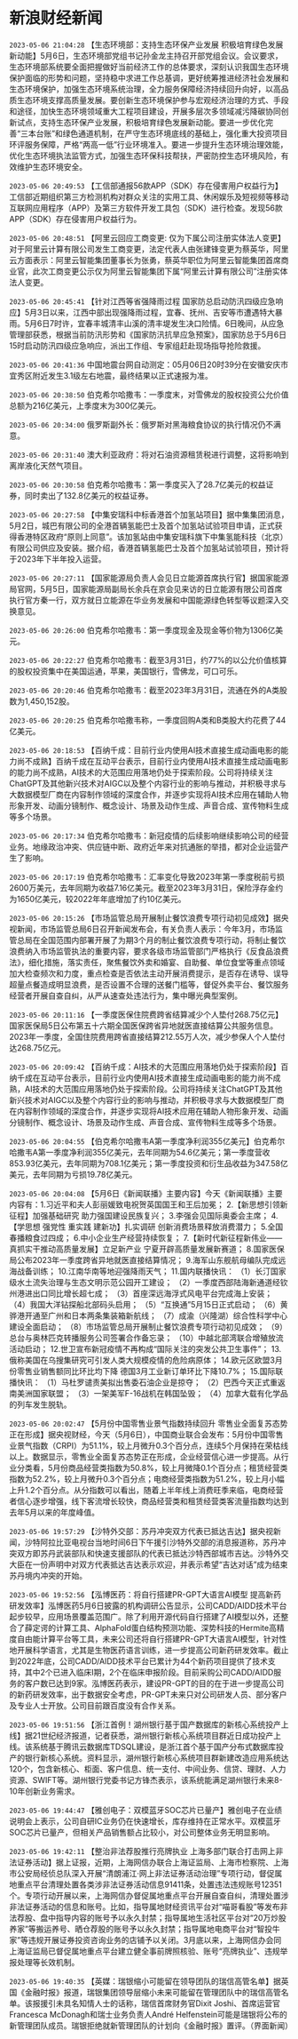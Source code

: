 # 新浪财经新闻
`2023-05-06 21:04:28` 【生态环境部：支持生态环保产业发展 积极培育绿色发展新动能】5月6日，生态环境部党组书记孙金龙主持召开部党组会议。会议要求，生态环境部系统要全面把握做好当前经济工作的总体要求，深刻认识我国生态环境保护面临的形势和问题，坚持稳中求进工作总基调，更好统筹推进经济社会发展和生态环境保护，加强生态环境系统治理，全力服务保障经济持续回升向好，以高品质生态环境支撑高质量发展。要创新生态环境保护参与宏观经济治理的方式、手段和途径，加快生态环境领域重大工程项目建设，开展多层次多领域减污降碳协同创新试点，支持生态环保产业发展，积极培育绿色发展新动能。要进一步优化完善“三本台账”和绿色通道机制，在严守生态环境底线的基础上，强化重大投资项目环评服务保障，严格“两高一低”行业环境准入。要进一步提升生态环境治理效能，优化生态环境执法监管方式，加强生态环保科技帮扶，严密防控生态环境风险，有效维护生态环境安全。

`2023-05-06 20:49:53` 【工信部通报56款APP（SDK）存在侵害用户权益行为】工信部近期组织第三方检测机构对群众关注的实用工具、休闲娱乐及短视频等移动互联网应用程序（APP）及第三方软件开发工具包（SDK）进行检查。发现56款APP（SDK）存在侵害用户权益行为。

`2023-05-06 20:48:51` 【阿里云回应工商变更: 仅为下属公司注册实体法人变更】对于阿里云计算有限公司发生工商变更，法定代表人由张建锋变更为蔡英华，阿里云方面表示：阿里云智能集团董事长为张勇，蔡英华职位为阿里云智能集团首席商业官，此次工商变更公示仅为阿里云智能集团下属“阿里云计算有限公司”注册实体法人变更。

`2023-05-06 20:45:41` 【针对江西等省强降雨过程 国家防总启动防汛四级应急响应】5月3日以来，江西中部出现强降雨过程，宜春、抚州、吉安等市遭遇特大暴雨。5月6日7时许，宜春丰城清丰山溪的清丰堤发生决口险情。6日晚间，从应急管理部获悉，根据当前防汛形势和《国家防汛抗旱应急预案》，国家防总于5月6日15时启动防汛四级应急响应，派出工作组、专家组赶赴现场指导抢险救援。

`2023-05-06 20:41:36` 中国地震台网自动测定：05月06日20时39分在安徽安庆市宜秀区附近发生3.1级左右地震，最终结果以正式速报为准。

`2023-05-06 20:38:50` 伯克希尔哈撒韦：一季度末，对雪佛龙的股权投资公允价值总额为216亿美元，上季度末为300亿美元。

`2023-05-06 20:34:00` 俄罗斯副外长：俄罗斯对黑海粮食协议的执行情况仍不满意。

`2023-05-06 20:31:40` 澳大利亚政府：将对石油资源租赁税进行调整，这将影响到离岸液化天然气项目。

`2023-05-06 20:30:58` 伯克希尔哈撒韦：第一季度买入了28.7亿美元的权益证券，同时卖出了132.8亿美元的权益证券。

`2023-05-06 20:27:58` 【中集安瑞科中标香港首个加氢站项目】据中集集团消息，5月2日，城巴有限公司的全港首辆氢能巴士及首个加氢站试验项目申请，正式获得香港特区政府“原则上同意”。该加氢站由中集安瑞科旗下中集氢能科技（北京）有限公司供应及安装。据介绍，香港首辆氢能巴士及首个加氢站试验项目，预计将于2023年下半年投入运营。

`2023-05-06 20:27:11` 【国家能源局负责人会见日立能源首席执行官】据国家能源局官网，5月5日，国家能源局副局长余兵在京会见来访的日立能源有限公司首席执行官方秦一行，双方就日立能源在华业务发展和中国能源绿色转型等议题深入交换意见。

`2023-05-06 20:26:00` 伯克希尔哈撒韦：第一季度现金及现金等价物为1306亿美元。

`2023-05-06 20:22:27` 伯克希尔哈撒韦：截至3月31日，约77%的以公允价值核算的股权投资集中在美国运通，苹果，美国银行，雪佛龙，可口可乐。

`2023-05-06 20:20:46` 伯克希尔哈撒韦：截至2023年3月31日，流通在外的A类股数为1,450,152股。

`2023-05-06 20:20:25` 伯克希尔哈撒韦称，一季度回购A类和B类股大约花费了44亿美元。

`2023-05-06 20:18:53` 【百纳千成：目前行业内使用AI技术直接生成动画电影的能力尚不成熟】百纳千成在互动平台表示，目前行业内使用AI技术直接生成动画电影的能力尚不成熟，AI技术的大范围应用落地仍处于探索阶段。公司将持续关注ChatGPT及其他新兴技术对AIGC以及整个内容行业的影响与推动，并积极寻求与大数据模型厂商在内容制作领域的深度合作，并逐步实现将AI技术应用在辅助人物形象开发、动画分镜制作、概念设计、场景及动作生成、声音合成、宣传物料生成等多个场景。

`2023-05-06 20:17:34` 伯克希尔哈撒韦：新冠疫情的后续影响继续影响公司的经营业务。地缘政治冲突、供应链中断、政府近年来对抗通胀的举措，都对企业运营产生了影响。

`2023-05-06 20:17:19` 伯克希尔哈撒韦：汇率变化导致2023年第一季度税前亏损2600万美元，去年同期为收益7.16亿美元。截至2023年3月31日，保险浮存金约为1650亿美元，较2022年年底增加了约10亿美元。

`2023-05-06 20:15:26` 【市场监管总局开展制止餐饮浪费专项行动初见成效】据央视新闻，市场监管总局6日召开新闻发布会，有关负责人表示：今年3月，市场监管总局在全国范围内部署开展了为期3个月的制止餐饮浪费专项行动，将制止餐饮浪费纳入市场监管执法的重要内容，要求各级市场监管部门严格执行《反食品浪费法》，细化措施，落实责任，聚焦餐饮外卖和婚宴、自助餐、单位食堂等重点领域加大检查频次和力度，重点检查是否依法主动开展消费提示，是否存在诱导、误导超量点餐造成明显浪费，是否设置不合理的送餐门槛等，督促外卖平台、餐饮服务经营者开展自查自纠，从严从速查处违法行为，集中曝光典型案例。

`2023-05-06 20:11:16` 【一季度医保住院费跨省结算减少个人垫付268.75亿元】国家医保局5日公布第五十六期全国医保跨省异地就医直接结算公共服务信息。2023年一季度，全国住院费用跨省直接结算212.55万人次，减少参保人个人垫付达268.75亿元。

`2023-05-06 20:09:42` 【百纳千成：AI技术的大范围应用落地仍处于探索阶段】百纳千成在互动平台表示，目前行业内使用AI技术直接生成动画电影的能力尚不成熟，AI技术的大范围应用落地仍处于探索阶段。公司将持续关注ChatGPT及其他新兴技术对AIGC以及整个内容行业的影响与推动，并积极寻求与大数据模型厂商在内容制作领域的深度合作，并逐步实现将AI技术应用在辅助人物形象开发、动画分镜制作、概念设计、场景及动作生成、声音合成、宣传物料生成等多个场景。

`2023-05-06 20:04:55` 【伯克希尔哈撒韦A第一季度净利润355亿美元】伯克希尔哈撒韦A第一季度净利润355亿美元，去年同期为54.6亿美元；第一季度营收853.93亿美元，去年同期为708.1亿美元；第一季度投资和衍生品收益为347.58亿美元，去年同期为亏损19.78亿美元。

`2023-05-06 20:04:08` 【5月6日《新闻联播》主要内容】今天《新闻联播》主要内容有：1.习近平和夫人彭丽媛致电祝贺英国国王和王后加冕； 2.【新思想引领新征程】加强基础研究 助力强国建设民族复兴； 3.李强会见国际奥委会主席； 4.【学思想 强党性 重实践 建新功】扎实调研 创新消费场景释放消费潜力； 5.全国春播粮食过四成； 6.中小企业生产经营持续恢复； 7.【新时代新征程新伟业——真抓实干推动高质量发展】立足新产业 宁夏开辟高质量发展新赛道； 8.国家医保局公布2023年一季度跨省异地就医直接结算情况； 9.海军山东舰航母编队完成远海战备训练； 10.江南华南等地迎强降雨天气； 11.国内联播快讯： （1）长汀国家级水土流失治理与生态文明示范公园开工建设； （2）一季度西部陆海新通道经钦州港进出口同比增长超七成； （3）首座深远海浮式风电平台完成海上安装； （4）我国大洋钻探船北部码头启用； （5）“互换通”5月15日正式启动； （6）黄骅港开通至广州和日本两条集装箱新航线； （7）成渝（兴隆湖）综合性科学中心建设全面启动； （8）市场监管总局开展制止餐饮浪费专项行动初见成效； （9）总台与奥林匹克转播服务公司签署合作备忘录； （10）中越北部湾联合增殖放流活动启动； 12.世卫宣布新冠疫情不再构成“国际关注的突发公共卫生事件”； 13.俄称美国在乌搜集研究可引发人类大规模疫情的危险病原体； 14.欧元区欧盟3月份零售业销售额同比环比均下降 德国3月工业新订单环比下降10.7%； 15.国际联播快讯： （1）马杜罗谴责美拟出售委石油企业是掠夺； （2）巴西今天正式重返南美洲国家联盟； （3）一架美军F-16战机在韩国坠毁； （4）加拿大载有化学品的列车发生脱轨。

`2023-05-06 20:02:47` 【5月份中国零售业景气指数持续回升 零售业全面复苏态势正在形成】据央视财经，今天（5月6日），中国商业联合会发布：5月份中国零售业景气指数（CRPI）为51.1%，较上月微升0.3个百分点，连续5个月保持在荣枯线以上。数据显示，零售业全面复苏态势正在形成，企业经营信心进一步提高。从行业分类看，5月份商品经营类指数为50.8%，较上月微降0.1个百分点；租赁经营类指数为52.2%，较上月微升0.3个百分点；电商经营类指数为51.2%，较上月小幅上升1.2个百分点。从分指数可以看出，随着上半年线上消费旺季来临，电商经营者信心逐步增强，线下客流增长较快，商品经营类和租赁经营类客流量指数均达到去年5月以来的年度峰值。

`2023-05-06 19:57:29` 【沙特外交部：苏丹冲突双方代表已抵达吉达】据央视新闻，沙特阿拉比亚电视台当地时间6日下午援引沙特外交部的消息报道称，苏丹冲突双方即苏丹武装部队和快速支援部队的代表已抵达沙特西部城市吉达。沙特外交大臣在一份声明中对双方代表抵达吉达表示欢迎，并表示希望“吉达对话”成为结束苏丹境内冲突的开始。

`2023-05-06 19:52:56` 【泓博医药：将自行搭建PR-GPT大语言AI模型 提高新药研发效率】泓博医药5月6日披露的机构调研公告显示，公司CADD/AIDD技术平台起步较早，应用场景覆盖范围广。除了利用开源代码自行搭建了AI模型以外，还整合了薛定谔的计算工具、AlphaFold蛋白结构预测功能、深势科技的Hermite高精度自由能计算平台等工具，未来公司还将自行搭建PR-GPT大语言AI模型，针对性地开展科学语言，尤其是生物医药语言训练，进一步提高公司新药研发效率。截止到2022年底，公司CADD/AIDD技术平台已累计为44个新药项目提供了技术支持，其中2个已进入临床I期，2个在临床申报阶段。目前采购公司CADD/AIDD服务的客户数已达到9家。泓博医药表示，建设PR-GPT的目的在于进一步提高公司的新药研发效率，出于数据安全考虑，PR-GPT未来只对公司研发人员、部分客户及专业人士开放。公司目前跟百度没有合作关系。

`2023-05-06 19:51:56` 【浙江首例！湖州银行基于国产数据库的新核心系统投产上线】据21世纪经济报道，记者获悉，湖州银行新核心系统项目群近日成功投产上线。该系统基于腾讯云数据库TDSQL建设，是浙江首个基于国产分布式数据库投产的银行新核心系统。资料显示，湖州银行新核心系统项目群新建改造应用系统达120个，包含新核心、柜面、客户信息、统一支付、中间业务、信贷、理财、人力资源、SWIFT等。湖州银行党委书记方锋杰表示，该系统能满足湖州银行未来8-10年创新业务需求。

`2023-05-06 19:44:47` 【雅创电子：双模蓝牙SOC芯片已量产】雅创电子在业绩说明会上表示，公司自研IC业务仍在快速增长，库存维持在正常水平。双模蓝牙SOC芯片已量产，但相关产品销售额占比较小，对公司整体业务无明显影响。

`2023-05-06 19:42:11` 【整治非法荐股推行亮牌执业 上海多部门联合打击网上非法证券活动】据上证报，近期，上海网信办联合上海证监局、上海市检察院、上海市公安局经侦总队深入开展“清朗浦江·网上非法证券活动治理”专项行动，督促属地重点平台清理处置各类涉非法证券活动信息91411条，处置违法违规账号12351个。专项行动开展以来，上海网信办督促属地重点平台开展自查自纠，清理处置涉非法证券活动的信息和账号。比如，指导属地财经资讯平台对“喵哥看股”等发布非法荐股、盘中指导内容的账号予以永久封禁；指导属地生活社区平台对“20万炒股养家”等搬运养号、晒仓荐股的账号予以永久封禁；指导属地电商平台对“智投牛家”等违规开展证券投资咨询业务的店铺予以关闭。3月底以来，上海网信办会同上海证监局已督促属地重点平台建立健全事前牌照核验、账号“亮牌执业”、违规举报处理等长效机制。

`2023-05-06 19:40:35` 【英媒：瑞银缩小可能留在领导团队的瑞信高管名单】据英国《金融时报》报道，瑞银集团领导层缩小未来可能留在管理团队中的瑞信高管名单。该报援引未具名知情人士的话称，瑞信首席财务官Dixit Joshi、首席运营官Francesca McDonagh和瑞士业务负责人André Helfenstein可能是瑞银将公布的新管理团队成员。瑞银拒绝就新管理团队的计划向《金融时报》置评。（界面新闻）

